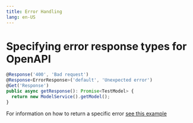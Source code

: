 ```yaml
---
title: Error Handling
lang: en-US
---
```


# Specifying error response types for OpenAPI

```ts
@Response('400', 'Bad request')
@Response<ErrorResponse>('default', 'Unexpected error')
@Get('Response')
public async getResponse(): Promise<TestModel> {
  return new ModelService().getModel();
}
```

For information on how to return a specific error [see this example](https://github.com/lukeautry/tsoa/issues/382)
